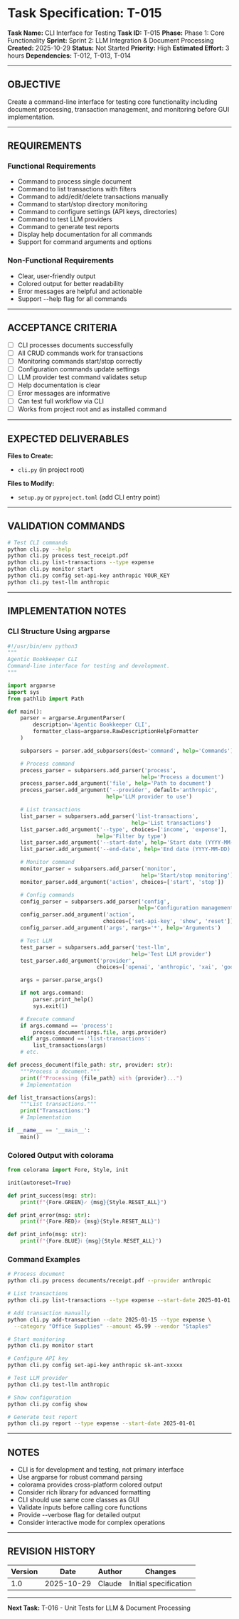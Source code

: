 # Task Specification: T-015

**Task Name:** CLI Interface for Testing
**Task ID:** T-015
**Phase:** Phase 1: Core Functionality
**Sprint:** Sprint 2: LLM Integration & Document Processing
**Created:** 2025-10-29
**Status:** Not Started
**Priority:** High
**Estimated Effort:** 3 hours
**Dependencies:** T-012, T-013, T-014

---

## OBJECTIVE

Create a command-line interface for testing core functionality including document processing, transaction management, and monitoring before GUI implementation.

---

## REQUIREMENTS

### Functional Requirements

- Command to process single document
- Command to list transactions with filters
- Command to add/edit/delete transactions manually
- Command to start/stop directory monitoring
- Command to configure settings (API keys, directories)
- Command to test LLM providers
- Command to generate test reports
- Display help documentation for all commands
- Support for command arguments and options

### Non-Functional Requirements

- Clear, user-friendly output
- Colored output for better readability
- Error messages are helpful and actionable
- Support --help flag for all commands

---

## ACCEPTANCE CRITERIA

- [ ] CLI processes documents successfully
- [ ] All CRUD commands work for transactions
- [ ] Monitoring commands start/stop correctly
- [ ] Configuration commands update settings
- [ ] LLM provider test command validates setup
- [ ] Help documentation is clear
- [ ] Error messages are informative
- [ ] Can test full workflow via CLI
- [ ] Works from project root and as installed command

---

## EXPECTED DELIVERABLES

**Files to Create:**

- `cli.py` (in project root)

**Files to Modify:**

- `setup.py` or `pyproject.toml` (add CLI entry point)

---

## VALIDATION COMMANDS

```bash
# Test CLI commands
python cli.py --help
python cli.py process test_receipt.pdf
python cli.py list-transactions --type expense
python cli.py monitor start
python cli.py config set-api-key anthropic YOUR_KEY
python cli.py test-llm anthropic
```

---

## IMPLEMENTATION NOTES

### CLI Structure Using argparse

```python
#!/usr/bin/env python3
"""
Agentic Bookkeeper CLI
Command-line interface for testing and development.
"""

import argparse
import sys
from pathlib import Path

def main():
    parser = argparse.ArgumentParser(
        description='Agentic Bookkeeper CLI',
        formatter_class=argparse.RawDescriptionHelpFormatter
    )

    subparsers = parser.add_subparsers(dest='command', help='Commands')

    # Process command
    process_parser = subparsers.add_parser('process',
                                          help='Process a document')
    process_parser.add_argument('file', help='Path to document')
    process_parser.add_argument('--provider', default='anthropic',
                               help='LLM provider to use')

    # List transactions
    list_parser = subparsers.add_parser('list-transactions',
                                       help='List transactions')
    list_parser.add_argument('--type', choices=['income', 'expense'],
                            help='Filter by type')
    list_parser.add_argument('--start-date', help='Start date (YYYY-MM-DD)')
    list_parser.add_argument('--end-date', help='End date (YYYY-MM-DD)')

    # Monitor command
    monitor_parser = subparsers.add_parser('monitor',
                                          help='Start/stop monitoring')
    monitor_parser.add_argument('action', choices=['start', 'stop'])

    # Config commands
    config_parser = subparsers.add_parser('config',
                                         help='Configuration management')
    config_parser.add_argument('action',
                              choices=['set-api-key', 'show', 'reset'])
    config_parser.add_argument('args', nargs='*', help='Arguments')

    # Test LLM
    test_parser = subparsers.add_parser('test-llm',
                                       help='Test LLM provider')
    test_parser.add_argument('provider',
                            choices=['openai', 'anthropic', 'xai', 'google'])

    args = parser.parse_args()

    if not args.command:
        parser.print_help()
        sys.exit(1)

    # Execute command
    if args.command == 'process':
        process_document(args.file, args.provider)
    elif args.command == 'list-transactions':
        list_transactions(args)
    # etc.

def process_document(file_path: str, provider: str):
    """Process a document."""
    print(f"Processing {file_path} with {provider}...")
    # Implementation

def list_transactions(args):
    """List transactions."""
    print("Transactions:")
    # Implementation

if __name__ == '__main__':
    main()
```

### Colored Output with colorama

```python
from colorama import Fore, Style, init

init(autoreset=True)

def print_success(msg: str):
    print(f"{Fore.GREEN}✓ {msg}{Style.RESET_ALL}")

def print_error(msg: str):
    print(f"{Fore.RED}✗ {msg}{Style.RESET_ALL}")

def print_info(msg: str):
    print(f"{Fore.BLUE}ℹ {msg}{Style.RESET_ALL}")
```

### Command Examples

```bash
# Process document
python cli.py process documents/receipt.pdf --provider anthropic

# List transactions
python cli.py list-transactions --type expense --start-date 2025-01-01

# Add transaction manually
python cli.py add-transaction --date 2025-01-15 --type expense \
  --category "Office Supplies" --amount 45.99 --vendor "Staples"

# Start monitoring
python cli.py monitor start

# Configure API key
python cli.py config set-api-key anthropic sk-ant-xxxxx

# Test LLM provider
python cli.py test-llm anthropic

# Show configuration
python cli.py config show

# Generate test report
python cli.py report --type expense --start-date 2025-01-01
```

---

## NOTES

- CLI is for development and testing, not primary interface
- Use argparse for robust command parsing
- colorama provides cross-platform colored output
- Consider rich library for advanced formatting
- CLI should use same core classes as GUI
- Validate inputs before calling core functions
- Provide --verbose flag for detailed output
- Consider interactive mode for complex operations

---

## REVISION HISTORY

| Version | Date       | Author | Changes                    |
|---------|------------|--------|-----------------------------|
| 1.0     | 2025-10-29 | Claude | Initial specification       |

---

**Next Task:** T-016 - Unit Tests for LLM & Document Processing
